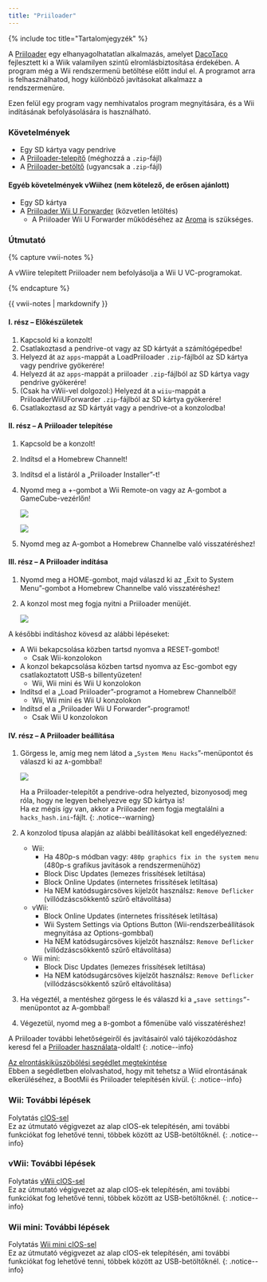 ```yaml
---
title: "Priiloader"
---
```


{% include toc title="Tartalomjegyzék" %}

A [Priiloader](https://github.com/DacoTaco/priiloader) egy elhanyagolhatatlan alkalmazás, amelyet [DacoTaco](https://github.com/DacoTaco) fejlesztett ki a Wiik valamilyen szintű elromlásbiztosítása érdekében. A program még a Wii rendszermenü betöltése előtt indul el. A programot arra is felhasználhatod, hogy különböző javításokat alkalmazz a rendszermenüre.

Ezen felül egy program vagy nemhivatalos program megnyitására, és a Wii indításának befolyásolására is használható.

### Követelmények

* Egy SD kártya vagy pendrive
* A [Priiloader-telepítő](https://oscwii.org/library/app/priiloader) (méghozzá a `.zip`-fájl)
* A [Priiloader-betöltő](https://oscwii.org/library/app/loadpriiloader) (ugyancsak a `.zip`-fájl)

#### Egyéb követelmények vWiihez (nem kötelező, de erősen ajánlott)

* Egy SD kártya
* A [Priiloader Wii U Forwarder](https://github.com/DacoTaco/priiloader/releases/download/0.10.0/PriiloaderWiiUForwarder.zip) (közvetlen letöltés)
    * A Priiloader Wii U Forwarder működéséhez az [Aroma](https://wiiu.hacks.guide/#/aroma/getting-started) is szükséges.

### Útmutató

{% capture vwii-notes %}

A vWiire telepített Priiloader nem befolyásolja a Wii U VC-programokat.

{% endcapture %}

<div class="notice--danger">{{ vwii-notes | markdownify }}</div>

#### I. rész – Előkészületek

1. Kapcsold ki a konzolt!
1. Csatlakoztasd a pendrive-ot vagy az SD kártyát a számítógépedbe!
1. Helyezd át az `apps`-mappát a LoadPriiloader `.zip`-fájlból az SD kártya vagy pendrive gyökerére!
1. Helyezd át az `apps`-mappát a priiloader `.zip`-fájlból az SD kártya vagy pendrive gyökerére!
1. (Csak ha vWii-vel dolgozol:) Helyezd át a `wiiu`-mappát a PriiloaderWiiUForwarder `.zip`-fájlból az SD kártya gyökerére!
1. Csatlakoztasd az SD kártyát vagy a pendrive-ot a konzolodba!

#### II. rész – A Priiloader telepítése

1. Kapcsold be a konzolt!
1. Indítsd el a Homebrew Channelt!
1. Indítsd el a listáról a „Priiloader Installer”-t!
1. Nyomd meg a +-gombot a Wii Remote-on vagy az A-gombot a GameCube-vezérlőn!

    ![](/images/priiloader/installer.png)

    ![](/images/priiloader/installing.png)

1. Nyomd meg az A-gombot a Homebrew Channelbe való visszatéréshez!

#### III. rész – A Priiloader indítása

1. Nyomd meg a HOME-gombot, majd válaszd ki az „Exit to System Menu”-gombot a Homebrew Channelbe való visszatéréshez!
1. A konzol most meg fogja nyitni a Priiloader menüjét.

    ![](/images/priiloader/menu.png)

A későbbi indításhoz kövesd az alábbi lépéseket:

+ A Wii bekapcsolása közben tartsd nyomva a RESET-gombot!
    + Csak Wii-konzolokon
+ A konzol bekapcsolása közben tartsd nyomva az Esc-gombot egy csatlakoztatott USB-s billentyűzeten!
    + Wii, Wii mini és Wii U konzolokon
+ Indítsd el a „Load Priiloader”-programot a Homebrew Channelből!
    + Wii, Wii mini és Wii U konzolokon
+ Indítsd el a „Priiloader Wii U Forwarder”-programot!
    + Csak Wii U konzolokon

#### IV. rész – A Priiloader beállítása

1. Görgess le, amíg meg nem látod a „`System Menu Hacks`”-menüpontot és válaszd ki az `A`-gombbal!

    ![](/images/priiloader/menu_hacks.png)

    Ha a Priiloader-telepítőt a pendrive-odra helyezted, bizonyosodj meg róla, hogy ne legyen behelyezve egy SD kártya is! <br> Ha ez mégis így van, akkor a Priiloader nem fogja megtalálni a `hacks_hash.ini`-fájlt.
    {: .notice--warning}

1. A konzolod típusa alapján az alábbi beállításokat kell engedélyezned:
    + Wii:
        + Ha 480p-s módban vagy: `480p graphics fix in the system menu` (480p-s grafikus javítások a rendszermenühöz)
        + Block Disc Updates (lemezes frissítések letiltása)
        + Block Online Updates (internetes frissítések letiltása)
        + Ha NEM katódsugárcsöves kijelzőt használsz: `Remove Deflicker` (villódzáscsökkentő szűrő eltávolítása)
    + vWii:
        + Block Online Updates (internetes frissítések letiltása)
        + Wii System Settings via Options Button (Wii-rendszerbeállítások megnyitása az Options-gombbal)
        + Ha NEM katódsugárcsöves kijelzőt használsz: `Remove Deflicker` (villódzáscsökkentő szűrő eltávolítása)
    + Wii mini:
        + Block Disc Updates (lemezes frissítések letiltása)
        + Ha NEM katódsugárcsöves kijelzőt használsz: `Remove Deflicker` (villódzáscsökkentő szűrő eltávolítása)
1. Ha végeztél, a mentéshez görgess le és válaszd ki a „`save settings”`-menüpontot az A-gombbal!
1. Végezetül, nyomd meg a `B`-gombot a főmenübe való visszatéréshez!

A Priiloader további lehetőségeiről és javításairól való tájékozódáshoz keresd fel a [Priiloader használata](priiloader-usage)-oldalt!
{: .notice--info}

[Az elrontáskiküszöbölési segédlet megtekintése](bricks#brick-prevention)<br> Ebben a segédletben elolvashatod, hogy mit tehetsz a Wiid elrontásának elkerüléséhez, a BootMii és Priiloader telepítésén kívül.
{: .notice--info}

### Wii: További lépések

Folytatás [cIOS-sel](cios)<br> Ez az útmutató végigvezet az alap cIOS-ek telepítésén, ami további funkciókat fog lehetővé tenni, többek között az USB-betöltőknél.
{: .notice--info}

### vWii: További lépések

Folytatás [vWii cIOS-sel](cios-vwii)<br> Ez az útmutató végigvezet az alap cIOS-ek telepítésén, ami további funkciókat fog lehetővé tenni, többek között az USB-betöltőknél.
{: .notice--info}

### Wii mini: További lépések

Folytatás [Wii mini cIOS-sel](cios-mini)<br> Ez az útmutató végigvezet az alap cIOS-ek telepítésén, ami további funkciókat fog lehetővé tenni, többek között az USB-betöltőknél.
{: .notice--info}
